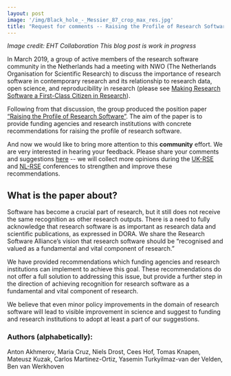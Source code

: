 ```yaml
---
layout: post
image: '/img/Black_hole_-_Messier_87_crop_max_res.jpg'
title: "Request for comments -- Raising the Profile of Research Software"
---
```

*Image credit: EHT Collaboration* 
*This blog post is work in progress*

In March 2019, a group of active members of the research software community in the Netherlands had a meeting with NWO (The Netherlands Organisation for Scientific Research)  to discuss the importance of research software in contemporary research and its relationship to research data, open science, and reproducibility in research (please see [Making Research Software a First-Class Citizen in Research](https://doi.org/10.5281/zenodo.2647436)).

<!--break-->

Following from that discussion, the group produced the position paper [“Raising the Profile of Research Software”](https://doi.org/10.5281/zenodo.3378571). The aim of the paper is to provide funding agencies and research institutions with concrete recommendations for raising the profile of research software.

And now we would like to bring more attention to this **community** effort. We are very interested in hearing your feedback. Please share your comments and suggestions [here](https://docs.google.com/document/d/16ABv4u6HADzkQHSiCQC1cPLVmA3EWWvr0B-DeZt1DGE/edit?usp=sharing) -- we will collect more opinions during the [UK-RSE](UK-RSE) and [NL-RSE](https://nl-rse.org/events/NL-RSE19.html) conferences to strengthen and improve these recommendations.


## What is the paper about?
Software has become a crucial part of research, but it still does not receive the same recognition as other research outputs. There is a need to fully acknowledge that research software is as important as research data and scientific publications, as expressed in DORA. We share the Research Software Alliance’s vision that research software should be “recognised and valued as a fundamental and vital component of research.”

We have provided recommendations which funding agencies and research institutions can implement to achieve this goal. These recommendations do not offer a full solution to addressing this issue, but provide a further step in the direction of achieving recognition for research software as a fundamental and vital component of research.

We believe that even minor policy improvements in the domain of research software will lead to visible improvement in science and suggest to funding and research institutions to adopt at least a part of our suggestions.


### Authors (alphabetically):
Anton Akhmerov, Maria Cruz, Niels Drost, Cees Hof, Tomas Knapen, Mateusz Kuzak, Carlos Martinez-Ortiz, Yasemin Turkyilmaz-van der Velden, Ben van Werkhoven
